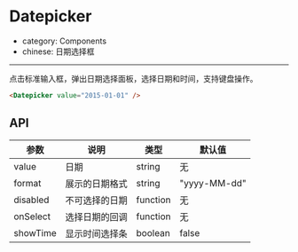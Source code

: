 # Datepicker

- category: Components
- chinese: 日期选择框

---

点击标准输入框，弹出日期选择面板，选择日期和时间，支持键盘操作。

```html
<Datepicker value="2015-01-01" />
```

## API

| 参数     | 说明           | 类型     | 默认值       |
|----------|----------------|----------|--------------|
| value    | 日期           | string   | 无           |
| format   | 展示的日期格式 | string   | "yyyy-MM-dd" |
| disabled | 不可选择的日期 | function | 无           |
| onSelect | 选择日期的回调 | function | 无           |
| showTime | 显示时间选择条 | boolean  | false        |

<style>
.code-box-demo .ant-calendar-picker-input {
  width: 200px;
}
</style>
